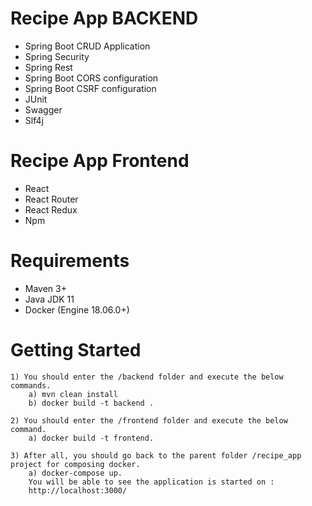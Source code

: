 # Recipe App BACKEND
<ul>
	<li>Spring Boot CRUD Application</li>
	<li>Spring Security</li>
	<li>Spring Rest</li>
	<li>Spring Boot CORS configuration </li>
	<li>Spring Boot CSRF configuration </li>
	<li>JUnit</li>
	<li>Swagger</li>
	<li>Slf4j</li>
</ul>

# Recipe App Frontend
<ul>
	<li>React</li>
	<li>React Router</li>
	<li>React Redux</li>
	<li>Npm</li>
</ul>


# Requirements
<ul>
	<li>Maven 3+</li>
	<li>Java JDK 11</li>
	<li>Docker (Engine 18.06.0+)</li>
</ul>

# Getting Started

	1) You should enter the /backend folder and execute the below commands.
		a) mvn clean install
		b) docker build -t backend .
		
	2) You should enter the /frontend folder and execute the below command.
		a) docker build -t frontend.
		
	3) After all, you should go back to the parent folder /recipe_app project for composing docker.
		a) docker-compose up.
		You will be able to see the application is started on :
		http://localhost:3000/



